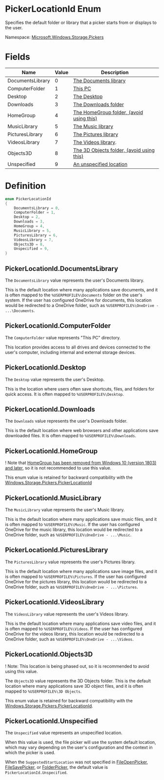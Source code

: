 PickerLocationId Enum
===

Specifies the default folder or library that a picker starts from or displays to the user.

Namespace: [Microsoft.Windows.Storage.Pickers](./Microsoft.Windows.Storage.Pickers.md)

# Fields

| **Name**           | **Value** | **Description**                                                 |
|--------------------|-----------|-----------------------------------------------------------------|
| DocumentsLibrary   | 0         | [The Documents library](#pickerlocationiddocumentslibrary)      |
| ComputerFolder     | 1         | [This PC](#pickerlocationidcomputerfolder)                      |
| Desktop            | 2         | [The Desktop](#pickerlocationiddesktop)                         |
| Downloads          | 3         | [The Downloads folder](#pickerlocationiddownloads)              |
| HomeGroup          | 4         | [The HomeGroup folder, (avoid using this)](#pickerlocationidhomegroup) |
| MusicLibrary       | 5         | [The Music library](#pickerlocationidmusiclibrary)              |
| PicturesLibrary    | 6         | [The Pictures library](#pickerlocationidpictureslibrary)        |
| VideosLibrary      | 7         | [The Videos library](#pickerlocationidvideoslibrary).           |
| Objects3D          | 8         | [The 3D Objects folder, (avoid using this)](#pickerlocationidobjects3d)|
| Unspecified        | 9         | [An unspecified location](#pickerlocationidunspecified)         |

# Definition

```C#
enum PickerLocationId
{
    DocumentsLibrary = 0,
    ComputerFolder = 1,
    Desktop = 2,
    Downloads = 3,
    HomeGroup = 4,
    MusicLibrary = 5,
    PicturesLibrary = 6,
    VideosLibrary = 7,
    Objects3D = 8,
    Unspecified = 9,
}
```

## PickerLocationId.DocumentsLibrary
The `DocumentsLibrary` value represents the user's Documents library.

This is the default location where many applications save documents, and it is often mapped 
to the `%USERPROFILE%\Documents` folder on the user's system. 
If the user has configured OneDrive for documents, this location would be redirected to a OneDrive 
folder, such as `%USERPROFILE%\OneDrive - ...\Documents`.

## PickerLocationId.ComputerFolder
The `ComputerFolder` value represents "This PC" directory.

This location provides access to all drives and devices connected to the user's computer, 
including internal and external storage devices.

## PickerLocationId.Desktop
The `Desktop` value represents the user's Desktop.

This is the location where users often save shortcuts, files, and folders for quick access. 
It is often mapped to `%USERPROFILE%\Desktop`.

## PickerLocationId.Downloads
The `Downloads` value represents the user's Downloads folder.

This is the default location where web browsers and other applications save downloaded files. 
It is often mapped to `%USERPROFILE%\Downloads`.

## PickerLocationId.HomeGroup
! Note that [HomeGroup has been removed from Windows 10 (version 1803) and later](https://support.microsoft.com/en-us/windows/homegroup-removed-from-windows-10-version-1803-07ca5db1-7bca-4d11-68a3-a31ff4a09979), 
so it is not recommended to use this value.

This enum value is retained for backward compatibility with the [Windows.Storage.Pickers.PickerLocationId](https://learn.microsoft.com/en-us/uwp/api/windows.storage.pickers.pickerlocationid)

## PickerLocationId.MusicLibrary
The `MusicLibrary` value represents the user's Music library.

This is the default location where many applications save music files, and it is often mapped 
to `%USERPROFILE%\Music`. If the user has configured OneDrive for the music library, this location 
would be redirected to a OneDrive folder, such as `%USERPROFILE%\OneDrive - ...\Music`.

## PickerLocationId.PicturesLibrary
The `PicturesLibrary` value represents the user's Pictures library.

This is the default location where many applications save image files, and it is often mapped 
to `%USERPROFILE%\Pictures`. If the user has configured OneDrive for the pictures library, this 
location would be redirected to a OneDrive folder, such as `%USERPROFILE%\OneDrive - ...\Pictures`.

## PickerLocationId.VideosLibrary
The `VideosLibrary` value represents the user's Videos library.

This is the default location where many applications save video files, and it is often mapped 
to `%USERPROFILE%\Videos`. If the user has configured OneDrive for the videos library, this location 
would be redirected to a OneDrive folder, such as `%USERPROFILE%\OneDrive - ...\Videos`.

## PickerLocationId.Objects3D
! Note: This location is being phased out, so it is recommended to avoid using this value.

The `Objects3D` value represents the 3D Objects folder. This is the default location where many 
applications save 3D object files, and it is often mapped to `%USERPROFILE%\3D Objects`.

This enum value is retained for backward compatibility with the [Windows.Storage.Pickers.PickerLocationId](https://learn.microsoft.com/en-us/uwp/api/windows.storage.pickers.pickerlocationid).

## PickerLocationId.Unspecified
The `Unspecified` value represents an unspecified location.

When this value is used, the file picker will use the system default location, which may vary 
depending on the user's configuration and the context in which the picker is used.

When the `SuggestedStartLocation` was not specified in [FileOpenPicker](./FileOpenFolder.md), 
[FileSavePicker](./FileSavePicker.md), or [FolderPicker](./FolderPicker.md), 
the default value is `PickerLocationId.Unspecified`.
